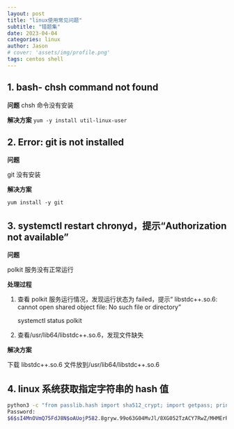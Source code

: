 ```yaml
---
layout: post
title: "linux使用常见问题"
subtitle: "错题集"
date: 2023-04-04
categories: linux
author: Jason
# cover: 'assets/img/profile.png'
tags: centos shell
---
```


## 1. bash- chsh command not found

**问题** chsh 命令没有安装

**解决方案** `yum -y install util-linux-user`

## 2. Error: git is not installed

**问题**

git 没有安装

**解决方案**

`yum install -y git`

## 3. systemctl restart chronyd，提示“Authorization not available”

**问题**

polkit 服务没有正常运行

**处理过程**

1. 查看 polkit 服务运行情况，发现运行状态为 failed，提示“ libstdc++.so.6: cannot open shared object file: No such file or directory”

   systemctl status polkit

2. 查看/usr/lib64/libstdc++.so.6，发现文件缺失

**解决方案**

下载 libstdc++.so.6 文件放到/usr/lib64/libstdc++.so.6

## 4. linux 系统获取指定字符串的 hash 值

```bash
python3 -c "from passlib.hash import sha512_crypt; import getpass; print(sha512_crypt.using(rounds=5000).hash(getpass.getpass()))"
Password:
$6$sI4MnOVmQ75FdJ8N$oAUojP582.8gryw.99o63G04MvJl/8XG052TzACY7RwZ/MHMErPFPEcB2kwX2LpSEtLvzTESgaTvoTiWy.Ldi.
```
